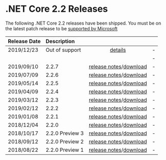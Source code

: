 # .NET Core 2.2 Releases

The following .NET Core 2.2 releases have been shipped. You must be on the latest patch release to be [supported by Microsoft](../../microsoft-support.md)

| Release Date | Description |  |  |
| :-- | :-- | :--: | :-- |
| 2019/12/23 | Out of support | [details](https://github.com/dotnet/core/blob/master/microsoft-support.md) | - |
|  |  |  | - |
| 2019/09/10 | 2.2.7 | [release notes](2.2.7/2.2.7.md)/[download](2.2.7/2.2.7-download.md) | - |
| 2019/07/09 | 2.2.6 | [release notes](2.2.6/2.2.6.md)/[download](2.2.6/2.2.6-download.md) | - |
| 2019/05/14 | 2.2.5 | [release notes](2.2.5/2.2.5.md)/[download](2.2.5/2.2.5-download.md) | - |
| 2019/04/09 | 2.2.4 | [release notes](2.2.4/2.2.4.md)/[download](2.2.4/2.2.4-download.md) | - |
| 2019/03/12 | 2.2.3 | [release notes](2.2.3/2.2.3.md)/[download](2.2.3/2.2.3-download.md) | - |
| 2019/02/12 | 2.2.2 | [release notes](2.2.2/2.2.2.md)/[download](2.2.2/2.2.2-download.md) | - |
| 2019/01/08 | 2.2.1 | [release notes](2.2.1/2.2.1.md)/[download](2.2.1/2.2.1-download.md) | - |
| 2018/12/04 | 2.2.0 | [release notes](2.2.0/2.2.0.md)/[download](2.2.0/2.2.0-download.md) | - |
| 2018/10/17 | 2.2.0 Preview 3 | [release notes](./preview/2.2.0-preview3.md)/[download](./preview/2.2.0-preview3-download.md) | - |
| 2018/09/12 | 2.2.0 Preview 2 | [release notes](./preview/2.2.0-preview2.md)/[download](./preview/2.2.0-preview2-download.md) | - |
| 2018/08/22 | 2.2.0 Preview 1 | [release notes](./preview/2.2.0-preview1.md)/[download](./preview/2.2.0-preview1-download.md) | - |

